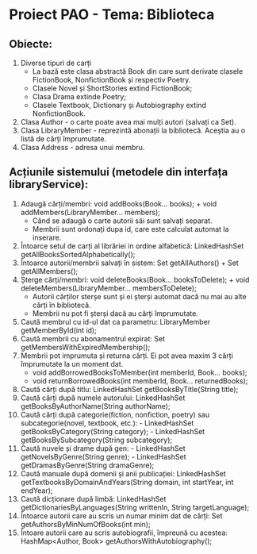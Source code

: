 # Proiect PAO - Tema: Biblioteca

## Obiecte: 
1. Diverse tipuri de carți
    - La bază este clasa abstractă Book din care sunt derivate clasele FictionBook, NonfictionBook și respectiv Poetry. 
    - Clasele Novel și ShortStories extind FictionBook;
    - Clasa Drama extinde Poetry;
    - Clasele Textbook, Dictionary și Autobiography extind NonfictionBook.
2. Clasa Author - o carte poate avea mai mulți autori (salvați ca Set).
3. Clasa LibraryMember - reprezintă abonații la bibliotecă. Aceștia au o listă de cărți împrumutate.
4. Clasa Address - adresa unui membru.

## Acțiunile sistemului (metodele din interfața libraryService):

 1. Adaugă cărți/membri: void addBooks(Book... books); + void addMembers(LibraryMember... members);
    - Cănd se adaugă o carte autorii săi sunt salvați separat.
    - Membrii sunt ordonați dupa id, care este calculat automat la inserare.
 2. Întoarce setul de carți al librăriei in ordine alfabetică: LinkedHashSet<Book> getAllBooksSortedAlphabetically();
 3. Întoarce autorii/membrii salvați în sistem: Set<Author> getAllAuthors() + Set<LibraryMember> getAllMembers();
 4. Șterge cărți/membri: void deleteBooks(Book... booksToDelete); + void deleteMembers(LibraryMember... membersToDelete);
    - Autorii cărților sterșe sunt și ei șterși automat dacă nu mai au alte cărți în bibliotecă.
    - Membrii nu pot fi șterși dacă au cărți împrumutate.
  5. Caută membrul cu id-ul dat ca parametru: LibraryMember getMemberById(int id);
  6. Caută membrii cu abonamentrul expirat: Set<LibraryMember> getMembersWithExpiredMembership();
  7. Membrii pot imprumuta și returna cărți. Ei pot avea maxim 3 cărți împrumutate la un moment dat.
     - void addBorrowedBooksToMember(int memberId, Book... books);
     - void returnBorrowedBooks(int memberId, Book... returnedBooks);
  8. Caută cărți după titlu: LinkedHashSet<Book> getBooksByTitle(String title);
  9. Caută cărți după numele autorului: LinkedHashSet<Book> getBooksByAuthorName(String authorName);
  10. Caută cărți după categorie(fiction, nonfiction, poetry) sau subcategorie(novel, textbook, etc.): 
     - LinkedHashSet<Book> getBooksByCategory(String category);
     - LinkedHashSet<Book> getBooksBySubcategory(String subcategory);
  11. Caută nuvele și drame după gen:
     - LinkedHashSet<Book> getNovelsByGenre(String genre);
     - LinkedHashSet<Book> getDramasByGenre(String dramaGenre);
  12. Caută manuale după domenii și anii publicației: LinkedHashSet<Book> getTextbooksByDomainAndYears(String domain, int startYear, int endYear);
  13. Caută dicționare după limbă: LinkedHashSet<Book> getDictionariesByLanguages(String writtenIn, String targetLanguage);
  14. Întoarce autorii care au scris un numar minim dat de cărți: Set<Author> getAuthorsByMinNumOfBooks(int min);
  15. Întoare autorii care au scris autobiografii, împreună cu acestea: HashMap<Author, Book> getAuthorsWithAutobiography();
